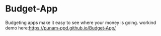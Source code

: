 # Budget-App
Budgeting apps make it easy to see where your money is going.
workind demo here:https://punam-ppd.github.io/Budget-App/
